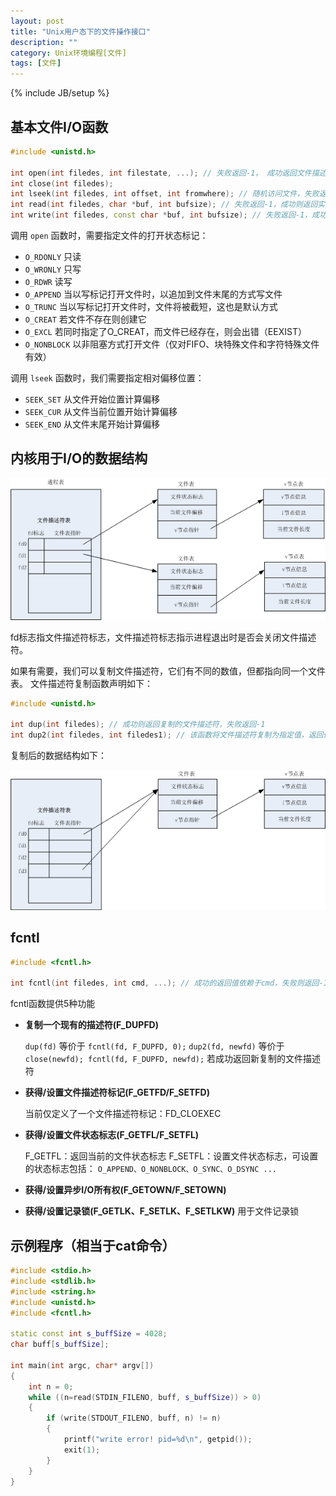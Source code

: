```yaml
---
layout: post
title: "Unix用户态下的文件操作接口"
description: ""
category: Unix环境编程[文件]
tags: [文件]
---
```

{% include JB/setup %}

## 基本文件I/O函数

``` c++
#include <unistd.h>

int open(int filedes, int filestate, ...); // 失败返回-1， 成功返回文件描述符
int close(int filedes);
int lseek(int filedes, int offset, int fromwhere); // 随机访问文件，失败返回-1，成功返回文件当前偏移量
int read(int filedes, char *buf, int bufsize); // 失败返回-1，成功则返回实际读入的字节数
int write(int filedes, const char *buf, int bufsize); // 失败返回-1，成功则返回实际写入的字节数
```

调用 `open` 函数时，需要指定文件的打开状态标记：

  + `O_RDONLY` 只读
  + `O_WRONLY` 只写
  + `O_RDWR` 读写
  + `O_APPEND` 当以写标记打开文件时，以追加到文件末尾的方式写文件
  + `O_TRUNC` 当以写标记打开文件时，文件将被截短，这也是默认方式
  + `O_CREAT` 若文件不存在则创建它
  + `O_EXCL` 若同时指定了O_CREAT，而文件已经存在，则会出错（EEXIST）
  + `O_NONBLOCK` 以非阻塞方式打开文件（仅对FIFO、块特殊文件和字符特殊文件有效）

调用 `lseek` 函数时，我们需要指定相对偏移位置：

  + `SEEK_SET` 从文件开始位置计算偏移
  + `SEEK_CUR` 从文件当前位置开始计算偏移
  + `SEEK_END` 从文件末尾开始计算偏移

## 内核用于I/O的数据结构

![](/images/unix/file/file-descriptor.png)

fd标志指文件描述符标志，文件描述符标志指示进程退出时是否会关闭文件描述符。

如果有需要，我们可以复制文件描述符，它们有不同的数值，但都指向同一个文件表。
文件描述符复制函数声明如下：

``` c++
#include <unistd.h>

int dup(int filedes); // 成功则返回复制的文件描述符，失败返回-1
int dup2(int filedes, int filedes1); // 该函数将文件描述符复制为指定值，返回值同上
```

复制后的数据结构如下：

![](/images/unix/file/file-descriptor-dup.png)

## fcntl

``` c++
#include <fcntl.h>

int fcntl(int filedes, int cmd, ...); // 成功的返回值依赖于cmd，失败则返回-1
```

fcntl函数提供5种功能

  + **复制一个现有的描述符(F_DUPFD)**

	`dup(fd)` 等价于 `fcntl(fd, F_DUPFD, 0);`
	`dup2(fd, newfd)` 等价于 `close(newfd); fcntl(fd, F_DUPFD, newfd);`
	若成功返回新复制的文件描述符

  + **获得/设置文件描述符标记(F_GETFD/F_SETFD)**

    当前仅定义了一个文件描述符标记：FD_CLOEXEC

  + **获得/设置文件状态标志(F_GETFL/F_SETFL)**

    F_GETFL：返回当前的文件状态标志
	F_SETFL：设置文件状态标志，可设置的状态标志包括：
    `O_APPEND、O_NONBLOCK、O_SYNC、O_DSYNC ...`

  + **获得/设置异步I/O所有权(F_GETOWN/F_SETOWN)**

  + **获得/设置记录锁(F_GETLK、F_SETLK、F_SETLKW)** 用于文件记录锁

## 示例程序（相当于cat命令）

``` c++
#include <stdio.h>
#include <stdlib.h>
#include <string.h>
#include <unistd.h>
#include <fcntl.h>

static const int s_buffSize = 4028;
char buff[s_buffSize];

int main(int argc, char* argv[])
{
	int n = 0;
	while ((n=read(STDIN_FILENO, buff, s_buffSize)) > 0)
	{
		if (write(STDOUT_FILENO, buff, n) != n)
		{
			printf("write error! pid=%d\n", getpid());
			exit(1);
		}
	}
}
```
